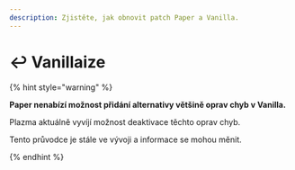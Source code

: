 ```yaml
---
description: Zjistěte, jak obnovit patch Paper a Vanilla.
---
```


# ↩️ Vanillaize

{% hint style="warning" %}

**Paper nenabízí možnost přidání alternativy většině oprav chyb v Vanilla.**

Plazma aktuálně vyvíjí možnost deaktivace těchto oprav chyb.

Tento průvodce je stále ve vývoji a informace se mohou měnit.

{% endhint %}

